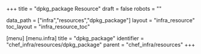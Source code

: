 +++
title = "dpkg_package Resource"
draft = false
robots = ""

data_path = ["infra","resources","dpkg_package"]
layout = "infra_resource"
toc_layout = "infra_resource_toc"

[menu]
  [menu.infra]
    title = "dpkg_package"
    identifier = "chef_infra/resources/dpkg_package"
    parent = "chef_infra/resources"
+++

<!-- The contents of this page are automatically generated from the dpkg_package.yaml file in the data/infra/resources directory. -->
<!-- To suggest a change, edit the https://github.com/chef/chef/blob/main/lib/chef/resource/dpkg_package.rb file and submit a pull request to the https://github.com/chef/chef repository. -->
<!-- markdownlint-disable-file -->
